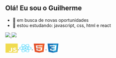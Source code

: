 ## Olá! Eu sou o Guilherme
- 🔭 em busca de novas oportunidades
- 🌱 estou estudando: javascript, css, html e react
<div align = "centro">
  <a href="https://github.com/guilhermepg21">
  <img height="160em" src="https://github-readme-stats.vercel.app/api?username=guilhermepg21&show_icons=true&theme=dracula&include_all_commits=true&count_private=true"/>
  <img height="160em" src="https://github-readme-stats.vercel.app/api/top-langs/?username=guilhermepg21&layout=compact&langs_count=7&theme=dracula"/>
</div>
<div style = 'display: inlin_block'><br>
  <img align="center" alt="gui-Js" height="30" width="40" src="https://raw.githubusercontent.com/devicons/devicon/master/icons/javascript/javascript-plain.svg">
<img align="center" alt="gui-React" height="30" width="40" src="https://raw.githubusercontent.com/devicons/devicon/master/icons/react/react-original.svg">
  <img align="center" alt="gui-HTML" height="30" width="40" src="https://raw.githubusercontent.com/devicons/devicon/master/icons/html5/html5-original.svg">
  <img align="center" alt="Gui-CSS" height="30" width="40" src="https://raw.githubusercontent.com/devicons/devicon/master/icons/css3/css3-original.svg">
</div>
  
  ##
